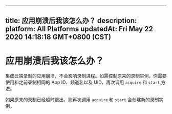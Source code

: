 
---
title: 应用崩溃后我该怎么办？
description: 
platform: All Platforms
updatedAt: Fri May 22 2020 14:18:18 GMT+0800 (CST)
---
# 应用崩溃后我该怎么办？
集成云端录制的应用崩溃，不会影响录制进程。如需控制原来的录制实例，你需要使用和之前录制相同的 App ID、频道名以及 UID，再次调用 `acquire` 和 `start` 方法。

<div class="alert info">如果原来的录制已经超时退出，则再次调用 <code>acquire</code> 和 <code>start</code> 会创建新的录制实例。</div>
